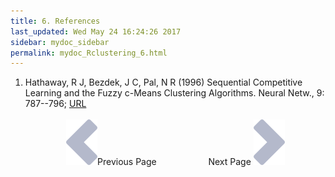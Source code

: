 ```yaml
---
title: 6. References
last_updated: Wed May 24 16:24:26 2017
sidebar: mydoc_sidebar
permalink: mydoc_Rclustering_6.html
---
```

 
1. Hathaway, R J, Bezdek, J C, Pal, N R (1996) Sequential Competitive Learning and the Fuzzy c-Means Clustering Algorithms. Neural Netw., 9: 787--796; [URL](http://www.hubmed.org/display.cgi?uids=12662563)
<br><br><center><a href="mydoc_Rclustering_5.html"><img src="images/left_arrow.png" alt="Previous page."></a>Previous Page &nbsp; &nbsp; &nbsp; &nbsp; &nbsp; &nbsp; &nbsp; &nbsp; &nbsp; &nbsp; Next Page
<a href="mydoc_Rclustering_1.html"><img src="images/right_arrow.png" alt="Next page."></a></center>
